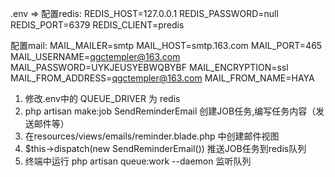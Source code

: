 .env =>
配置redis:
REDIS_HOST=127.0.0.1
REDIS_PASSWORD=null
REDIS_PORT=6379
REDIS_CLIENT=predis

配置mail:
MAIL_MAILER=smtp
MAIL_HOST=smtp.163.com
MAIL_PORT=465
MAIL_USERNAME=qgctempler@163.com
MAIL_PASSWORD=UYKJEUSYEBWQBYBF
MAIL_ENCRYPTION=ssl
MAIL_FROM_ADDRESS=qgctempler@163.com
MAIL_FROM_NAME=HAYA

1. 修改.env中的 QUEUE_DRIVER 为 redis
2. php artisan make:job SendReminderEmail  创建JOB任务,编写任务内容（发送邮件等）
3. 在resources/views/emails/reminder.blade.php 中创建邮件视图
4. $this->dispatch(new SendReminderEmail()) 推送JOB任务到redis队列
5. 终端中运行 php artisan queue:work --daemon 监听队列
